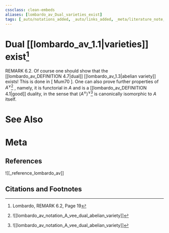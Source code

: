 ```yaml
---
cssclass: clean-embeds
aliases: [lombardo_av_Dual_varieties_exist]
tags: [_auto/notations_added, _auto/links_added, _meta/literature_note, _reference/lombardo_av, _meta/TODO/change_title, _meta/remark]
---
```

# Dual [[lombardo_av_1.1|varieties]] exist[^1]
REMARK 6.2. Of course one should show that the [[lombardo_av_DEFINITION 4.7|dual]] [[lombardo_av_1.3|abelian variety]] exists! This is done in $[$ Mum70 $]$. One can also prove further properties of $A^{\vee}$[^2]              , namely, it is functorial in $A$ and is a [[lombardo_av_DEFINITION 4.1|good]] duality, in the sense that $\left(A^{\vee}\right)^{\vee}$[^2]               is canonically isomorphic to $A$ itself.

# See Also

# Meta
## References
![[_reference_lombardo_av]]

## Citations and Footnotes
[^1]: Lombardo, REMARK 6.2, Page 19
[^2]: ![[lombardo_av_notation_A_vee_dual_abelian_variety]]